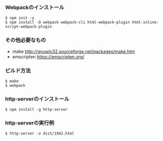 ### Webpackのインストール
```
$ npm init -y
$ npm install -D webpack webpack-cli html-webpack-plugin html-inline-script-webpack-plugin
```
### その他必要なもの
* make http://gnuwin32.sourceforge.net/packages/make.htm
* emscripten https://emscripten.org/
### ビルド方法
```
$ make
$ webpack
```
### http-serverのインストール
```
$ npm install -g http-server
```
### http-serverの実行例
```
$ http-server -o dist/1942.html
```
